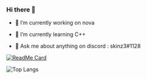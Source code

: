 ### Hi there 👋

- 🔭 I’m currently working on nova

- 🌱 I’m currently learning C++
- 💬 Ask me about anything on discord : skinz3#1128

[![ReadMe Card](https://github-readme-stats.vercel.app/api/pin/?username=skinz3&repo=Nova.Compiler)](https://github.com/skinz3/Nova.Compiler)

![Top Langs](https://github-readme-stats.vercel.app/api/top-langs/?username=skinz3&layout=compact)



